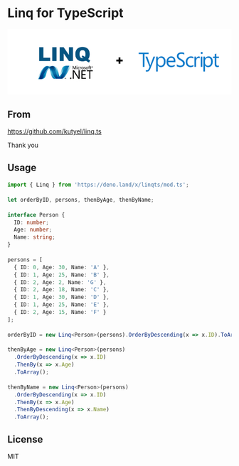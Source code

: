 # Linq for TypeScript

[![linqts](https://raw.githubusercontent.com/Lxsbw/linqts/master/linqts.png)](https://www.typescriptlang.org/)

## From

https://github.com/kutyel/linq.ts

Thank you

## Usage

```typescript
import { Linq } from 'https://deno.land/x/linqts/mod.ts';

let orderByID, persons, thenByAge, thenByName;

interface Person {
  ID: number;
  Age: number;
  Name: string;
}

persons = [
  { ID: 0, Age: 30, Name: 'A' },
  { ID: 1, Age: 25, Name: 'B' },
  { ID: 2, Age: 2, Name: 'G' },
  { ID: 2, Age: 18, Name: 'C' },
  { ID: 1, Age: 30, Name: 'D' },
  { ID: 1, Age: 25, Name: 'E' },
  { ID: 2, Age: 15, Name: 'F' }
];

orderByID = new Linq<Person>(persons).OrderByDescending(x => x.ID).ToArray();

thenByAge = new Linq<Person>(persons)
  .OrderByDescending(x => x.ID)
  .ThenBy(x => x.Age)
  .ToArray();

thenByName = new Linq<Person>(persons)
  .OrderByDescending(x => x.ID)
  .ThenBy(x => x.Age)
  .ThenByDescending(x => x.Name)
  .ToArray();
```

## License

MIT
